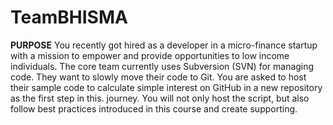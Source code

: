 # TeamBHISMA
**PURPOSE**
You recently got hired as a developer in a micro-finance startup with a mission to empower and provide opportunities to low income individuals. The core team currently uses Subversion (SVN) for managing code. They want to slowly move their code to Git. You are asked to host their sample code to calculate simple interest on GitHub in a new repository as the first step in this. journey. You will not only host the script, but also follow best practices introduced in this course and create supporting.

